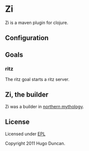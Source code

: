 # Zi

Zi is a maven plugin for clojure.

## Configuration

## Goals

### ritz

The ritz goal starts a ritz server.

## Zi, the builder

Zi was a builder in [northern mythology](http://www.pitt.edu/~dash/mbuilder.html#eckwadt).

## License

Licensed under [EPL](http://www.eclipse.org/legal/epl-v10.html)

Copyright 2011 Hugo Duncan.
